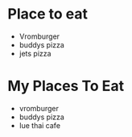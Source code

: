 
# Place to eat

- Vromburger
- buddys pizza
- jets pizza

# My Places To Eat

- vromburger
- buddys pizza
- lue thai cafe
